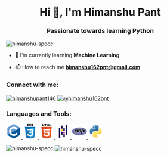 <h1 align="center">Hi 👋, I'm Himanshu Pant</h1>
<h3 align="center">Passionate towards learning Python</h3>

<p align="left"> <img src="https://komarev.com/ghpvc/?username=himanshu-specc&label=Profile%20views&color=0e75b6&style=flat" alt="himanshu-specc" /> </p>

- 🌱 I’m currently learning **Machine Learning**

- 📫 How to reach me **himanshu162pnt@gmail.com**

<h3 align="left">Connect with me:</h3>
<p align="left">
<a href="https://instagram.com/himanshupant146" target="blank"><img align="center" src="https://raw.githubusercontent.com/rahuldkjain/github-profile-readme-generator/master/src/images/icons/Social/instagram.svg" alt="himanshupant146" height="30" width="40" /></a>
<a href="https://www.hackerrank.com/himanshu162pnt" target="blank"><img align="center" src="https://raw.githubusercontent.com/rahuldkjain/github-profile-readme-generator/master/src/images/icons/Social/hackerrank.svg" alt="@himanshu162pnt" height="30" width="40" /></a>
</p>

<h3 align="left">Languages and Tools:</h3>
<p align="left"> <a href="https://www.cprogramming.com/" target="_blank" rel="noreferrer"> <img src="https://raw.githubusercontent.com/devicons/devicon/master/icons/c/c-original.svg" alt="c" width="40" height="40"/> </a> <a href="https://www.w3schools.com/css/" target="_blank" rel="noreferrer"> <img src="https://raw.githubusercontent.com/devicons/devicon/master/icons/css3/css3-original-wordmark.svg" alt="css3" width="40" height="40"/> </a> <a href="https://www.w3.org/html/" target="_blank" rel="noreferrer"> <img src="https://raw.githubusercontent.com/devicons/devicon/master/icons/html5/html5-original-wordmark.svg" alt="html5" width="40" height="40"/> </a> <a href="https://pandas.pydata.org/" target="_blank" rel="noreferrer"> <img src="https://raw.githubusercontent.com/devicons/devicon/2ae2a900d2f041da66e950e4d48052658d850630/icons/pandas/pandas-original.svg" alt="pandas" width="40" height="40"/> </a> <a href="https://www.php.net" target="_blank" rel="noreferrer"> <img src="https://raw.githubusercontent.com/devicons/devicon/master/icons/php/php-original.svg" alt="php" width="40" height="40"/> </a> <a href="https://www.python.org" target="_blank" rel="noreferrer"> <img src="https://raw.githubusercontent.com/devicons/devicon/master/icons/python/python-original.svg" alt="python" width="40" height="40"/> </a> </p>

<p><img align="left" src="https://github-readme-stats.vercel.app/api/top-langs?username=himanshu-specc&show_icons=true&locale=en&layout=compact" alt="himanshu-specc" /></p>

<p>&nbsp;<img align="center" src="https://github-readme-stats.vercel.app/api?username=himanshu-specc&show_icons=true&locale=en" alt="himanshu-specc" /></p>
